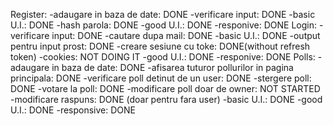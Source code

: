 Register:
	-adaugare in baza de date: DONE
	-verificare input: DONE
	-basic U.I.: DONE
	-hash parola: DONE
	-good U.I.: DONE
	-responive: DONE
Login:
	-verificare input: DONE
	-cautare dupa mail: DONE
	-basic U.I.: DONE
	-output pentru input prost: DONE
	-creare sesiune cu toke: DONE(without refresh token)
	-cookies: NOT DOING IT
	-good U.I.: DONE
	-responive: DONE
Polls:
	-adaugare in baza de date: DONE
	-afisarea tuturor pollurilor in pagina principala: DONE
	-verificare poll detinut de un user: DONE
	-stergere poll: DONE
	-votare la poll: DONE
	-modificare poll doar de owner: NOT STARTED
	-modificare raspuns: DONE
	(doar pentru fara user)
	-basic U.I.: DONE
	-good U.I.: DONE
	-responsive: DONE
